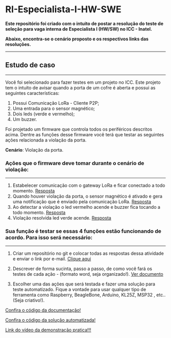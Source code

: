 # RI-Especialista-I-HW-SWE

**Este repositório foi criado com o intuito de postar a resolução do teste de seleção para vaga interna de Especialista I (HW/SW) no ICC - Inatel.**

**Abaixo, encontra-se o cenário proposto e os respectivos links das resoluções.**
***


## Estudo de caso
***

Você foi selecionado para fazer testes em um projeto no ICC. Este projeto tem o intuito de avisar quando a porta de um cofre é aberta e possui as seguintes características:

1. Possui Comunicação LoRa -  Cliente P2P;
1. Uma entrada para o sensor magnético;
1. Dois leds (verde e vermelho);
1. Um buzzer.

Foi projetado um firmware que controla todos os periféricos descritos acima. Dentre as funções desse firmware você terá que testar as seguintes ações relacionada a violação da porta.

**Cenário**: Violação da porta.

### Ações que o firmware deve tomar durante o cenário de violação:
***

1. Estabelecer comunicação com o gateway LoRa e ficar conectado a todo momento. [Resposta](https://github.com/luiz-educosta/RI-Especialista-I-HW-SWE/blob/main/RI-Especialista-I-HW-SWE/RespostasTestes/1-Estabelecer-comunica%C3%A7%C3%A3o-com-o-gateway.txt)
1. Quando houver violação da porta, o sensor magnético é ativado e gera uma notificação que é enviado pela comunicação LoRa. [Resposta](https://github.com/luiz-educosta/RI-Especialista-I-HW-SWE/blob/main/RI-Especialista-I-HW-SWE/RespostasTestes/2-Notificacao.txt)
1. Ao detectar a violação o led vermelho acende e buzzer fica tocando a todo momento. [Resposta](https://github.com/luiz-educosta/RI-Especialista-I-HW-SWE/blob/main/RI-Especialista-I-HW-SWE/RespostasTestes/3-Verificando-LEDvermelho-Buzzer.txt)
1. Violação resolvida led verde acende. [Resposta](https://github.com/luiz-educosta/RI-Especialista-I-HW-SWE/blob/main/RI-Especialista-I-HW-SWE/RespostasTestes/4-Violacao-resolvida.txt)

### Sua função é testar se essas 4 funções estão funcionando de acordo. Para isso será necessário:
***

1. Criar um repositório no git e colocar todas as respostas dessa atividade e enviar o link por e-mail. [Clique aqui](https://github.com/luiz-educosta/RI-Especialista-I-HW-SWE)

1. Descrever de forma sucinta, passo a passo, de como você fará os testes de cada ação - (formato word, seja organizado!). [Ver documento](https://github.com/luiz-educosta/RI-Especialista-I-HW-SWE/tree/main/RI-Especialista-I-HW-SWE/Documentacao)

1. Escolher uma das ações que será testada e fazer uma solução para teste automatizado.
Fique a vontade para usar qualquer tipo de ferramenta como Raspberry, BeagleBone, Arduino, KL25Z, MSP32 , etc.. (Seja criativo!).

[Confira o código da documentação!](https://github.com/luiz-educosta/RI-Especialista-I-HW-SWE/blob/main/RI-Especialista-I-HW-SWE/SolucaoDocumenta%C3%A7%C3%A3o/CodigoFonte/CodigoFonte.ino) 

[Confira o código da solução automatizada!](https://github.com/luiz-educosta/RI-Especialista-I-HW-SWE/tree/main/RI-Especialista-I-HW-SWE/SolucaoAutomatizada)

[Link do vídeo da demonstração pratica!!!](https://www.youtube.com/watch?v=1tfnk34iRz8&feature=youtu.be) 


